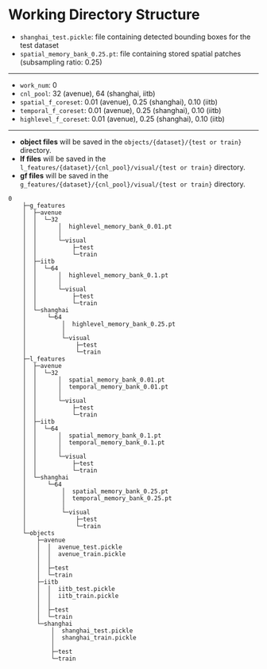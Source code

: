 # Working Directory Structure

* ```shanghai_test.pickle```: file containing detected bounding boxes for the test dataset
*  ```spatial_memory_bank_0.25.pt```: file containing stored spatial patches (subsampling ratio: 0.25)
-------------------
* ```work_num```: 0
* ```cnl_pool```: 32 (avenue), 64 (shanghai, iitb)
* ```spatial_f_coreset```: 0.01 (avenue), 0.25 (shanghai), 0.10 (iitb)
* ```temporal_f_coreset```: 0.01 (avenue), 0.25 (shanghai), 0.10 (iitb)
* ```highlevel_f_coreset```: 0.01 (avenue), 0.25 (shanghai), 0.10 (iitb)
-------------------
* **object files** will be saved in the ```objects/{dataset}/{test or train}``` directory.
* **lf files** will be saved in the ```l_features/{dataset}/{cnl_pool}/visual/{test or train}``` directory.
* **gf files** will be saved in the ```g_features/{dataset}/{cnl_pool}/visual/{test or train}``` directory.

```Shell
0
    ├─g_features
    │  ├─avenue
    │  │  └─32
    │  │      │  highlevel_memory_bank_0.01.pt
    │  │      │
    │  │      └─visual
    │  │          ├─test
    │  │          └─train
    │  ├─iitb
    │  │  └─64
    │  │      │  highlevel_memory_bank_0.1.pt
    │  │      │
    │  │      └─visual
    │  │          ├─test
    │  │          └─train
    │  └─shanghai
    │      └─64
    │          │  highlevel_memory_bank_0.25.pt
    │          │
    │          └─visual
    │              ├─test
    │              └─train
    ├─l_features
    │  ├─avenue
    │  │  └─32
    │  │      │  spatial_memory_bank_0.01.pt
    │  │      │  temporal_memory_bank_0.01.pt
    │  │      │
    │  │      └─visual
    │  │          ├─test
    │  │          └─train
    │  ├─iitb
    │  │  └─64
    │  │      │  spatial_memory_bank_0.1.pt
    │  │      │  temporal_memory_bank_0.1.pt
    │  │      │
    │  │      └─visual
    │  │          ├─test
    │  │          └─train
    │  └─shanghai
    │      └─64
    │          │  spatial_memory_bank_0.25.pt
    │          │  temporal_memory_bank_0.25.pt
    │          │
    │          └─visual
    │              ├─test
    │              └─train
    └─objects
        ├─avenue
        │  │  avenue_test.pickle
        │  │  avenue_train.pickle
        │  │
        │  ├─test
        │  └─train
        ├─iitb
        │  │  iitb_test.pickle
        │  │  iitb_train.pickle
        │  │
        │  ├─test
        │  └─train
        └─shanghai
            │  shanghai_test.pickle
            │  shanghai_train.pickle
            │
            ├─test
            └─train
```

